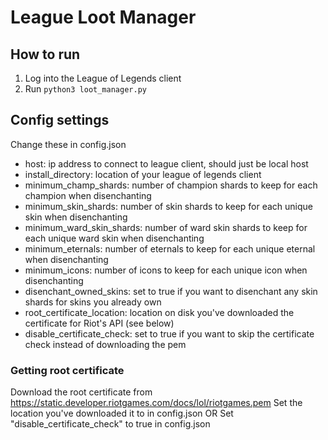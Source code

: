 # League Loot Manager

## How to run

1. Log into the League of Legends client
2. Run `python3 loot_manager.py`

## Config settings
Change these in config.json
  * host: ip address to connect to league client, should just be local host
  * install_directory: location of your league of legends client
  * minimum_champ_shards: number of champion shards to keep for each champion when disenchanting
  * minimum_skin_shards: number of skin shards to keep for each unique skin when disenchanting
  * minimum_ward_skin_shards: number of ward skin shards to keep for each unique ward skin when disenchanting
  * minimum_eternals: number of eternals to keep for each unique eternal when disenchanting
  * minimum_icons: number of icons to keep for each unique icon when disenchanting
  * disenchant_owned_skins: set to true if you want to disenchant any skin shards for skins you already own
  * root_certificate_location: location on disk you've downloaded the certificate for Riot's API (see below)
  * disable_certificate_check: set to true if you want to skip the certificate check instead of downloading the pem

### Getting root certificate
Download the root certificate from https://static.developer.riotgames.com/docs/lol/riotgames.pem
Set the location you've downloaded it to in config.json
OR
Set "disable_certificate_check" to true in config.json
